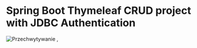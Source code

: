 ﻿# Spring Boot Thymeleaf CRUD project with JDBC Authentication

![Przechwytywanie](https://user-images.githubusercontent.com/76729568/223575177-869b33a6-0609-4a20-8a79-fa024186564e.PNG)
,
